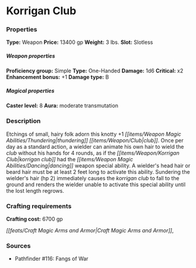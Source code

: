 ﻿---
Title: "Korrigan Club"
Type: "Weapon"
Price: "13400 gp"
Weight: "3 lbs."
Slot: "Slotless"
Proficiency group: "Simple"
Weapon properties Type: "One-Handed"
Damage: "1d6"
Critical: "x2"
Enhancement bonus: "+1"
Damage type: "B"
Caster level: "8"
Aura: "moderate transmutation"
Description: |
  "Etchings of small, hairy folk adorn this knotty _+1 thundering club_. Once per day as a standard action, a wielder can animate his own hair to wield the club without his hands for 4 rounds, as if the _korrigan club_ had the _dancing_ weapon special ability. A wielder's head hair or beard hair must be at least 2 feet long to activate this ability. Sundering the wielder's hair (hp 2) immediately causes the _korrigan club_ to fall to the ground and renders the wielder unable to activate this special ability until the lost length regrows."
Crafting cost: "6700 gp"
Sources: "['Pathfinder #116: Fangs of War']"
---

# Korrigan Club

### Properties

**Type:** Weapon **Price:** 13400 gp **Weight:** 3 lbs. **Slot:** Slotless

##### Weapon properties

**Proficiency group:** Simple **Type:** One-Handed **Damage:** 1d6 **Critical:** x2 **Enhancement bonus:** +1 **Damage type:** B

##### Magical properties

**Caster level:** 8 **Aura:** moderate transmutation

### Description

Etchings of small, hairy folk adorn this knotty +1 _[[items/Weapon Magic Abilities/Thundering|thundering]]_ _[[items/Weapon/Club|club]]_. Once per day as a standard action, a wielder can animate his own hair to wield the _club_ without his hands for 4 rounds, as if the _[[items/Weapon/Korrigan Club|korrigan club]]_ had the _[[items/Weapon Magic Abilities/Dancing|dancing]]_ weapon special ability. A wielder's head hair or beard hair must be at least 2 feet long to activate this ability. Sundering the wielder's hair (hp 2) immediately causes the _korrigan club_ to fall to the ground and renders the wielder unable to activate this special ability until the lost length regrows.

### Crafting requirements

**Crafting cost:** 6700 gp

_[[feats/Craft Magic Arms and Armor|Craft Magic Arms and Armor]]_,

### Sources

* Pathfinder #116: Fangs of War